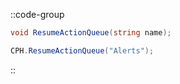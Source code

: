 ::code-group
  ```csharp [Method]
  void ResumeActionQueue(string name);
  ```
  ```csharp [Example]
  CPH.ResumeActionQueue("Alerts");
  ```
::